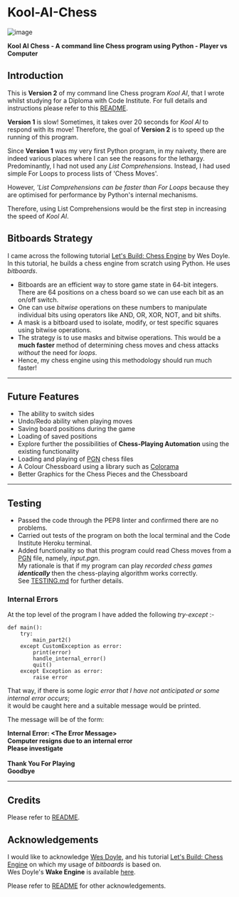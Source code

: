 # Kool-AI-Chess
![image](https://github.com/DelroyGayle/KoolAIChess/assets/91061592/cedf65e7-23b2-47a6-beb1-e0b2dc097035)



**Kool AI Chess - A command line Chess program using Python - Player vs Computer**

## Introduction

This is **Version 2** of my command line Chess program *Kool AI*, that I wrote whilst studying for a Diploma with Code Institute.
For full details and instructions please refer to this [README](README_FOR_VERSION1.md).

**Version 1** is slow! Sometimes, it takes over 20 seconds for *Kool AI* to respond with its move! Therefore, the goal of **Version 2** is to speed up the running of this program.

Since **Version 1** was my very first Python program, in my naivety, there are indeed various places where I can see the reasons for the lethargy.
Predominantly, I had not used any *List Comprehensions*. Instead, I had used simple For Loops to process lists of 'Chess Moves'.

However, *'List Comprehensions can be faster than For Loops* because they are optimised for performance by Python's internal mechanisms.

Therefore, using List Comprehensions would be the first step in increasing the speed of *Kool AI*.

## Bitboards Strategy

I came across the following tutorial [Let's Build: Chess Engine](https://www.youtube.com/watch?v=1QotIA4_jb4) by Wes Doyle.
In this tutorial, he builds a chess engine from scratch using Python. He uses *bitboards*. 
* Bitboards are an efficient way to store game state in 64-bit integers. There are 64 positions on a chess board so we can use each bit as an on/off switch. 
* One can use *bitwise* operations on these numbers to manipulate individual bits using operators like AND, OR, XOR, NOT, and bit shifts.
* A mask is a bitboard used to isolate, modify, or test specific squares using bitwise operations.
* The strategy is to use masks and bitwise operations. This would be a **much faster** method of determining chess moves and chess attacks<br> *without* the need for *loops*. 
* Hence, my chess engine using this methodology should run much faster! 

------

## Future Features
* The ability to switch sides
* Undo/Redo ability when playing moves
* Saving board positions during the game
* Loading of saved positions
* Explore further the possibilities of **Chess-Playing Automation** using the existing functionality
* Loading and playing of [PGN](https://en.wikipedia.org/wiki/Portable_Game_Notation) chess files
* A Colour Chessboard using a library such as [Colorama](https://pypi.org/project/colorama/)
* Better Graphics for the Chess Pieces and the Chessboard

------

## Testing

+ Passed the code through the PEP8 linter and confirmed there are no problems.
+ Carried out tests of the program on both the local terminal and the Code Institute Heroku terminal.
+ Added functionality so that this program could read Chess moves from a [PGN](https://en.wikipedia.org/wiki/Portable_Game_Notation) file, namely, *input.pgn*.<br>
My rationale is that if my program can play *recorded chess games **identically*** then the chess-playing algorithm works correctly.<br>
See [TESTING.md](https://github.com/DelroyGayle/KoolAIChess/blob/main/TESTING.md) for further details.

### Internal Errors

At the top level of the program I have added the following *try-except* :- 

```
def main():
    try:
        main_part2()
    except CustomException as error:
        print(error)
        handle_internal_error()
        quit()
    except Exception as error:
        raise error
```

That way, if there is some *logic error that I have not anticipated or some internal error occurs*;<br>
it would be caught here and a suitable message would be printed.

The message will be of the form:<br>

<strong>Internal Error: \<The Error Message\><br>
Computer resigns due to an internal error<br>
Please investigate<br>
<br>
Thank You For Playing<br>
Goodbye<br>
</strong>

------

## Credits
Please refer to [README](README_FOR_VERSION1.md).
        
## Acknowledgements    
I would like to acknowledge [Wes Doyle](https://www.youtube.com/@WesDoyle), and his tutorial [Let's Build: Chess Engine](https://www.youtube.com/watch?v=1QotIA4_jb4) on which my usage of *bitboards* is based on.<br>
Wes Doyle's **Wake Engine** is available [here](https://github.com/wesdoyle/wake_engine).<p>
Please refer to [README](README_FOR_VERSION1.md) for other acknowledgements.
